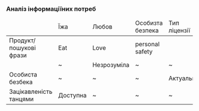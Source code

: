 
### Аналіз інформаціїних потреб

<table>
    <thead>
        <tr>
           <td></td>
           <td>Їжа</td>
           <td>Любов</td>
           <td>Особизта безпека</td>
           <td>Тип ліцензії</td>
           <td>Примітка</td>
        </tr>
    </thead>
        <tr>
           <td>Продукт/пошукові фрази</td>
           <td>Еat</td>
           <td>Love</td>
           <td>personal safety</td>
           <td></td>
           <td></td>
        </tr>
         <tr>
           <td></td>
           <td>~</td>
           <td>Незрозуміла</td>
           <td>~</td>
           <td>~</td>
        </tr>
         <tr>
           <td>Особиста безбека</td>
           <td>~</td>
           <td>~</td>
           <td>~</td>
           <td>Актуальна</td>
        </tr>
         <tr>
           <td>Зацікавленість танцями</td>
           <td>Доступна</td>
           <td>~</td>
           <td>~</td>
           <td>~</td>
        </tr>
        
